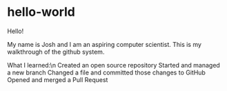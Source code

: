 # hello-world
Hello!

My name is Josh and I am an aspiring computer scientist. This is my walkthrough of the github system.

What I learned:\n
  Created an open source repository
  Started and managed a new branch
  Changed a file and committed those changes to GitHub
  Opened and merged a Pull Request
